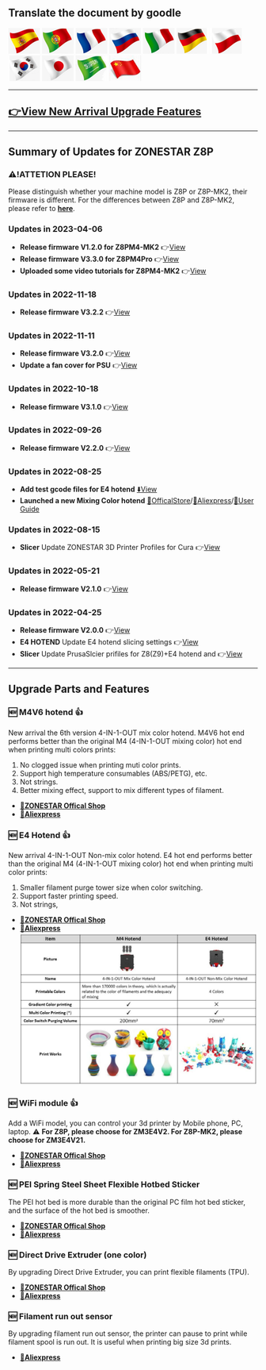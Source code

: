 ## Translate the document by goodle
[![](../lanpic/ES.png)](https://github-com.translate.goog/ZONESTAR3D/Z8P/tree/main/UpdateNews?_x_tr_sl=en&_x_tr_tl=es)
[![](../lanpic/PT.png)](https://github-com.translate.goog/ZONESTAR3D/Z8P/tree/main/UpdateNews?_x_tr_sl=en&_x_tr_tl=pt)
[![](../lanpic/FR.png)](https://github-com.translate.goog/ZONESTAR3D/Z8P/tree/main/UpdateNews?_x_tr_sl=en&_x_tr_tl=fr)
[![](../lanpic/RU.png)](https://github-com.translate.goog/ZONESTAR3D/Z8P/tree/main/UpdateNews?_x_tr_sl=en&_x_tr_tl=ru)
[![](../lanpic/IT.png)](https://github-com.translate.goog/ZONESTAR3D/Z8P/tree/main/UpdateNews?_x_tr_sl=en&_x_tr_tl=it)
[![](../lanpic/DE.png)](https://github-com.translate.goog/ZONESTAR3D/Z8P/tree/main/UpdateNews?_x_tr_sl=en&_x_tr_tl=de)
[![](../lanpic/PL.png)](https://github-com.translate.goog/ZONESTAR3D/Z8P/tree/main/UpdateNews?_x_tr_sl=en&_x_tr_tl=pl)
[![](../lanpic/KR.png)](https://github-com.translate.goog/ZONESTAR3D/Z8P/tree/main/UpdateNews?_x_tr_sl=en&_x_tr_tl=ko)
[![](../lanpic/JP.png)](https://github-com.translate.goog/ZONESTAR3D/Z8P/tree/main/UpdateNews?_x_tr_sl=en&_x_tr_tl=ja)
[![](../lanpic/SA.png)](https://github-com.translate.goog/ZONESTAR3D/Z8P/tree/main/UpdateNews?_x_tr_sl=en&_x_tr_tl=ar)
[![](../lanpic/CN.png)](https://github-com.translate.goog/ZONESTAR3D/Z8P/tree/main/UpdateNews?_x_tr_sl=en&_x_tr_tl=zh-CN)

-----
## [:point_right:View New Arrival Upgrade Features](#upgrade-parts-and-features)

-----
## Summary of Updates for ZONESTAR Z8P
### :warning:!ATTETION PLEASE!
Please distinguish whether your machine model is Z8P or Z8P-MK2, their firmware is different. For the differences between Z8P and Z8P-MK2, please refer to [**here**](https://github.com/ZONESTAR3D/Z8P#z8p-mk2-is-upgraded-from-z8pm4pro).

### Updates in 2023-04-06
-  **Release firmware V1.2.0 for Z8PM4-MK2** :point_right:[View](https://github.com/ZONESTAR3D/Firmware/tree/master/Z8/Z8P/Z8PM4-MK2/beta)
-  **Release firmware V3.3.0 for Z8PM4Pro** :point_right:[View](https://github.com/ZONESTAR3D/Firmware/tree/master/Z8/Z8P/Z8PM4Pro/beta)
-  **Uploaded some video tutorials for Z8PM4-MK2** :point_right:[View](https://github.com/ZONESTAR3D/Z8P/blob/main/Z8P-MK2/6-VideoTutorial)

### Updates in 2022-11-18
-  **Release firmware V3.2.2** :point_right:[View](https://github.com/ZONESTAR3D/Firmware/tree/master/Z8/Z8P/ZM3E4/released)

### Updates in 2022-11-11
-  **Release firmware V3.2.0** :point_right:[View](https://github.com/ZONESTAR3D/Firmware/tree/master/Z8/Z8P/ZM3E4/released)
-  **Update a fan cover for PSU** :point_right:[View](../7.%20Parts%20STL/readme.md)

### Updates in 2022-10-18
-  **Release firmware V3.1.0** :point_right:[View](https://github.com/ZONESTAR3D/Firmware/tree/master/Z8/Z8P/ZM3E4/released)

### Updates in 2022-09-26
-  **Release firmware V2.2.0** :point_right:[View](https://github.com/ZONESTAR3D/Firmware/tree/master/Z8/Z8P/ZM3E4/released)

### Updates in 2022-08-25
-  **Add test gcode files for E4 hotend** [:arrow_down:View](https://github.com/ZONESTAR3D/Slicing-Guide/tree/master/PrusaSlicer/test_gcode/E4)
- **Launched a new Mixing Color hotend** [:gift:OfficalStore](https://bit.ly/3QhWJtf)/[:gift:Aliexpress](https://www.aliexpress.com/item/1005004547646195.html)/[:book:User Guide](https://bit.ly/3QBEWhu)

### Updates in 2022-08-15
- **Slicer** Update ZONESTAR 3D Printer Profiles for Cura :point_right:[View](https://github.com/ZONESTAR3D/Slicing-Guide/tree/master/cura)

### Updates in 2022-05-21
- **Release firmware V2.1.0** :point_right:[View](https://github.com/ZONESTAR3D/Firmware/tree/master/Z8/Z8P/ZM3E4/released)

### Updates in 2022-04-25
- **Release firmware V2.0.0** :point_right:[View](https://github.com/ZONESTAR3D/Firmware/tree/master/Z8/Z8P/ZM3E4/released)
- **E4 HOTEND** Update E4 hotend slicing settings :point_right:[View](https://github.com/ZONESTAR3D/Upgrade-kit-guide/tree/main/HOTEND/E4%204-IN-1-OUT%20Non-Mixing%20Color%20Hotend/example)
- **Slicer** Update PrusaSlcier prifiles for Z8(Z9)+E4 hotend and :point_right:[View](https://github.com/ZONESTAR3D/Slicing-Guide/tree/master/PrusaSlicer)

-----
## Upgrade Parts and Features
### :new: M4V6 hotend :+1: 
New arrival the 6th version 4-IN-1-OUT mix color hotend. M4V6 hot end performs better than the original M4 (4-IN-1-OUT mixing color) hot end when printing multi colors prints:
1. No clogged issue when printing muti color prints.
2. Support high temperature consumables (ABS/PETG), etc.
3. Not strings.
4. Better mixing effect, support to mix different types of filament.
- **[:gift:ZONESTAR Offical Shop](https://bit.ly/3QhWJtf)** 
- **[:gift:Aliexpress](http://bit.ly/3GD0at8)** 
### :new: E4 Hotend :+1: 
New arrival 4-IN-1-OUT Non-mix color hotend. E4 hot end performs better than the original M4 (4-IN-1-OUT mixing color) hot end when printing multi color prints:
1. Smaller filament purge tower size when color switching.
2. Support faster printing speed.
3. Not strings, 
- **[:gift:ZONESTAR Offical Shop](https://bit.ly/3V7IeuT)** 
- **[:gift:Aliexpress](https://bit.ly/3KXQeJ5)** 
![](./M4vsE4.jpg)
### :new: WiFi module :+1: 
Add a WiFi model, you can control your 3d printer by Mobile phone, PC, laptop.
:warning: **For Z8P, please choose for ZM3E4V2. For Z8P-MK2, please choose for ZM3E4V21.**    
- **[:gift:ZONESTAR Offical Shop](https://bit.ly/3rB7mx1)**
- **[:gift:Aliexpress](http://bit.ly/3i7aX4o)**
### :new: PEI Spring Steel Sheet Flexible Hotbed Sticker
The PEI hot bed is more durable than the original PC film hot bed sticker, and the surface of the hot bed is smoother.
- **[:gift:ZONESTAR Offical Shop](http://bit.ly/3VkmXOi)** 
- **[:gift:Aliexpress](https://bit.ly/3GbI9Sr)**
### :new: Direct Drive Extruder (one color)
By upgrading Direct Drive Extruder, you can print flexible filaments (TPU).    
- **[:gift:ZONESTAR Offical Shop](https://bit.ly/3CA0QvV)** 
- **[:gift:Aliexpress](http://bit.ly/3TZxkGp)**
### :new: Filament run out sensor
By upgrading filament run out sensor, the printer can pause to print while filament spool is run out. It is useful when printing big size 3d prints.
- **[:gift:Aliexpress](https://www.aliexpress.com/item/4001309957376.html)**





